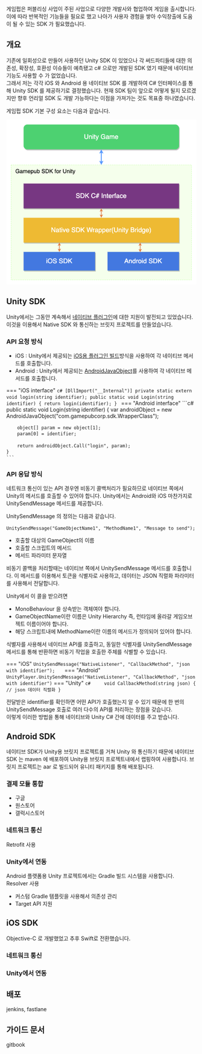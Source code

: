 
게임펍은 퍼블리싱 사업이 주된 사업으로 다양한 개발사와 협업하여 게임을 출시합니다.<br>
이에 따라 반복적인 기능들을 필요로 했고 나아가 사용자 경험을 쌓아 수익창출에 도움이 될 수 있는 SDK 가 필요했습니다.

## 개요

기존에 일회성으로 만들어 사용하던 Unity SDK 이 있었으나 각 써드파티들에 대한 의존성, 확장성, 호환성 이슈들이 예측됐고
c# 으로만 개발된 SDK 였기 때문에 네이티브 기능도 사용할 수 가 없었습니다.<br>
그래서 저는 각각 iOS 와 Android 용 네이티브 SDK 를 개발하여 C# 인터페이스를 통해 Unity SDK 를 제공하기로 결정했습니다.
현재 SDK 팀이 앞으로 어떻게 될지 모르겠지만 향후 언리얼 SDK 도 개발 가능하다는 이점을 가져가는 것도 목표중 하나였습니다.

게임펍 SDK 기본 구성 요소는 다음과 같습니다.

![sdk-diagram](../img/Gamepub-SDK.png)

## Unity SDK

Unity에서는 그동안 계속해서 [네이티브 플러그인](https://docs.unity3d.com/kr/2021.3/Manual/Plugins.html)에 대한 지원이 발전되고 있었습니다. 이것을 이용해서 Native SDK 와 통신하는
브릿지 프로젝트를 만들었습니다.

### API 요청 방식

* iOS : Unity에서 제공되는 [iOS용 플러그인 빌드](https://docs.unity3d.com/kr/2021.3/Manual/PluginsForIOS.html)방식을 사용하여 각 네이티브 메서드를 호출합니다.
* Android : Unity에서 제공되는 [AndroidJavaObject](https://docs.unity3d.com/ScriptReference/AndroidJavaObject.html)를 사용하여 각 네이티브 메서드를 호출합니다.

=== "iOS interface"
    ```c#
    [DllImport("__Internal")]
    private static extern void login(string identifier);
    public static void Login(string identifier) {
        return login(identifier);
    }
    ```
=== "Android interface"
    ```c#
    public static void Login(string identifier) {
        var androidObject = new AndroidJavaObject("com.gamepubcorp.sdk.WrapperClass");

        object[] param = new object[1];
        param[0] = identifier;

        return androidObject.Call("login", param);
    }
    ```

### API 응답 방식

네트워크 통신이 있는 API 경우엔 비동기 콜백처리가 필요하므로 네이티브 쪽에서 Unity의 메서드를 호출할 수 있어야 합니다.
Unity에서는 Android와 iOS 마찬가지로 UnitySendMessage 메서드를 제공합니다.

UnitySendMessage 의 정의는 다음과 같습니다.

```
UnitySendMessage("GameObjectName1", "MethodName1", "Message to send");
```

* 호출할 대상의 GameObject의 이름
* 호출할 스크립트의 메서드
* 메서드 파라미터 문자열

비동기 콜백을 처리할때는 네이티브 쪽에서 UnitySendMessage 메서드를 호출합니다. 이 메서드를 이용해서 토큰을 식별자로 사용하고, 데이터는 JSON 직렬화 파라미터를 사용해서 전달합니다.

Unity에서 이 콜을 받으려면

* MonoBehaviour 을 상속받는 객체여야 합니다.
* GameObjectName이란 이름은 Unity Hierarchy 즉, 런타임에 올라갈 게임오브젝트 이름이어야 합니다.
* 해당 스크립트내에 MethodName이란 이름의 메서드가 정의되어 있어야 합니다.

식별자를 사용해서 네이티브 API를 호출하고, 동일한 식별자를 UnitySendMessage 메서드를 통해 반환하면 비동기 작업을 호출한 주체를 식별할 수 있습니다.

=== "iOS"
    ```
    UnitySendMessage("NativeListener", "CallbackMethod", "json with identifier");   
    ```
=== "Android"
    ```
    UnityPlayer.UnitySendMessage("NativeListener", "CallbackMethod", "json with identifier")
    ```
=== "Unity"
    ```c#    
    void CallbackMethod(string json) {
        // json 데이터 직렬화
    }
    ```

전달받은 identifier를 확인하면 어떤 API가 호출했는지 알 수 있기 때문에 한 번의 UnitySendMessage 호출로 여러 다수의 API를 처리하는 장점을 갖습니다.<br>
이렇게 이러한 방법을 통해 네이티브와 Unity C# 간에 데이터를 주고 받습니다.

## Android SDK

네이티브 SDK가 Unity용 브릿지 프로젝트를 거쳐 Unity 와 통신하기 때문에 네이티브 SDK 는 maven 에 배포하여
Unity용 브릿지 프로젝트내에서 랩핑하여 사용합니다. 브릿지 프로젝트는 aar 로 빌드되어 유니티 패키지를 통해 배포됩니다.

### 결제 모듈 통합

* 구글
* 원스토어
* 갤럭시스토어

### 네트워크 통신

Retrofit 사용

### Unity에서 연동

Android 플랫폼용 Unity 프로젝트에서는 Gradle 빌드 시스템을 사용합니다.
Resolver 사용

* 커스텀 Gradle 템플릿을 사용해서 의존성 관리
* Target API 지원

## iOS SDK

Objective-C 로 개발했었고 추후 Swift로 전환했습니다.

### 네트워크 통신

### Unity에서 연동

## 배포

jenkins, fastlane

## 가이드 문서

gitbook
